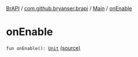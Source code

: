 [BrAPI](../../index.md) / [com.github.bryanser.brapi](../index.md) / [Main](index.md) / [onEnable](./on-enable.md)

# onEnable

`fun onEnable(): `[`Unit`](https://kotlinlang.org/api/latest/jvm/stdlib/kotlin/-unit/index.html) [(source)](https://github.com/BryanSer/BrAPI/blob/ver-kotlin/src/main/kotlin/com/github/bryanser/brapi/Main.kt#L14)